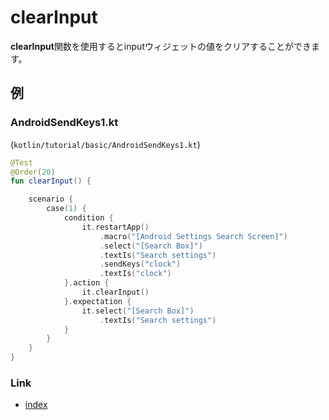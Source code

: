 # clearInput

**clearInput**関数を使用するとinputウィジェットの値をクリアすることができます。

## 例

### AndroidSendKeys1.kt

(`kotlin/tutorial/basic/AndroidSendKeys1.kt`)

```kotlin
@Test
@Order(20)
fun clearInput() {

    scenario {
        case(1) {
            condition {
                it.restartApp()
                    .macro("[Android Settings Search Screen]")
                    .select("[Search Box]")
                    .textIs("Search settings")
                    .sendKeys("clock")
                    .textIs("clock")
            }.action {
                it.clearInput()
            }.expectation {
                it.select("[Search Box]")
                    .textIs("Search settings")
            }
        }
    }
}
```

### Link

- [index](../../../index_ja.md)

